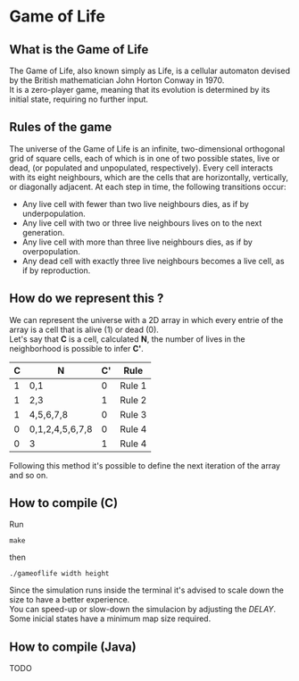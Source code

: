 # Game of Life

## What is the Game of Life
The Game of Life, also known simply as Life, is a cellular automaton devised by the British mathematician John Horton Conway in 1970.  
It is a zero-player game, meaning that its evolution is determined by its initial state, requiring no further input.

## Rules of the game
The universe of the Game of Life is an infinite, two-dimensional orthogonal grid of square cells, each of which is in one of two possible states, live or dead, (or populated and unpopulated, respectively).  Every cell interacts with its eight neighbours, which are the cells that are horizontally, vertically, or diagonally adjacent. At each step in time, the following transitions occur:
- Any live cell with fewer than two live neighbours dies, as if by underpopulation.           
- Any live cell with two or three live neighbours lives on to the next generation.              
- Any live cell with more than three live neighbours dies, as if by overpopulation.
- Any dead cell with exactly three live neighbours becomes a live cell, as if by reproduction.

## How do we represent this ?
We can represent the universe with a 2D array in which every entrie of the array is a cell that is alive (1) or dead (0).  
Let's say that __C__ is a cell, calculated __N__, the number of lives in the neighborhood is possible to infer __C'__.  

| C | N                     | C' | Rule   |
|---|-----------------------|----|--------|
| 1 | 0,1                   | 0  | Rule 1 |
| 1 | 2,3                   | 1  | Rule 2 |
| 1 | 4,5,6,7,8             | 0  | Rule 3 |
| 0 | 0,1,2,4,5,6,7,8       | 0  | Rule 4 |
| 0 | 3                     | 1  | Rule 4 |

Following this method it's possible to define the next iteration of the array and so on.  

## How to compile (C)
Run 
```
make
```
then
```
./gameoflife width height
```
Since the simulation runs inside the terminal it's advised to scale down the size to have a better experience.  
You can speed-up or slow-down the simulacion by adjusting the *DELAY*.  
Some inicial states have a minimum map size required.

## How to compile (Java)
TODO